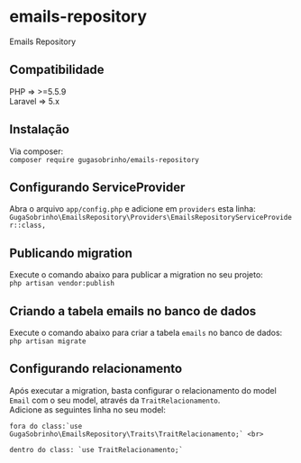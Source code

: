 # emails-repository

Emails Repository


## Compatibilidade
PHP => >=5.5.9 <br>
Laravel => 5.x


## Instalação
Via composer: <br>
    `composer require gugasobrinho/emails-repository`


## Configurando ServiceProvider
Abra o arquivo `app/config.php` e adicione em `providers` esta linha: <br>
    `GugaSobrinho\EmailsRepository\Providers\EmailsRepositoryServiceProvider::class,`


## Publicando migration
Execute o comando abaixo para publicar a migration no seu projeto: <br>
    `php artisan vendor:publish`


## Criando a tabela emails no banco de dados
Execute o comando abaixo para criar a tabela `emails` no banco de dados: <br>
    `php artisan migrate`

## Configurando relacionamento
Após executar a migration, basta configurar o relacionamento do model `Email` com o seu model, através da `TraitRelacionamento`. <br>
Adicione as seguintes linha no seu model: <br>

    fora do class:`use GugaSobrinho\EmailsRepository\Traits\TraitRelacionamento;` <br>

    dentro do class: `use TraitRelacionamento;`
